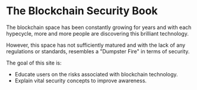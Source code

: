 # The Blockchain Security Book
The blockchain space has been constantly growing for years and with each hypecycle, more and more people are discovering this brilliant technology.

However, this space has not sufficiently matured and with the lack of any regulations or standards, resembles a "Dumpster Fire" in terms of security.

The goal of this site is:
+ Educate users on the risks associated with blockchain technology.
+ Explain vital security concepts to improve awareness.
